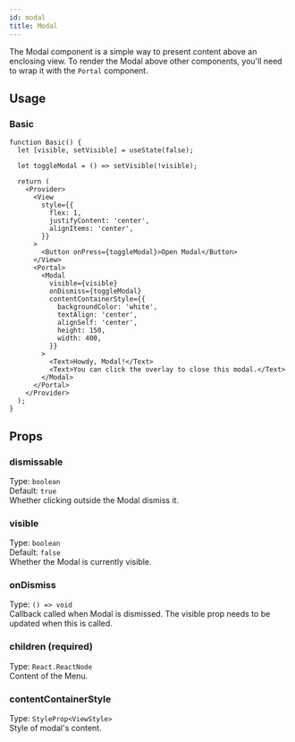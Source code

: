 ```yaml
---
id: modal
title: Modal
---
```


The Modal component is a simple way to present content above an enclosing view. To render the Modal above other components, you'll need to wrap it with the `Portal` component.

## Usage

### Basic

```tsx live
function Basic() {
  let [visible, setVisible] = useState(false);

  let toggleModal = () => setVisible(!visible);

  return (
    <Provider>
      <View
        style={{
          flex: 1,
          justifyContent: 'center',
          alignItems: 'center',
        }}
      >
        <Button onPress={toggleModal}>Open Modal</Button>
      </View>
      <Portal>
        <Modal
          visible={visible}
          onDismiss={toggleModal}
          contentContainerStyle={{
            backgroundColor: 'white',
            textAlign: 'center',
            alignSelf: 'center',
            height: 150,
            width: 400,
          }}
        >
          <Text>Howdy, Modal!</Text>
          <Text>You can click the overlay to close this modal.</Text>
        </Modal>
      </Portal>
    </Provider>
  );
}
```

## Props

### dismissable

Type: `boolean`  
Default: `true`  
Whether clicking outside the Modal dismiss it.

### visible

Type: `boolean`  
Default: `false`  
Whether the Modal is currently visible.

### onDismiss

Type: `() => void`  
Callback called when Modal is dismissed. The visible prop needs to be updated when this is called.

### children (required)

Type: `React.ReactNode`  
Content of the Menu.

### contentContainerStyle

Type: `StyleProp<ViewStyle>`  
Style of modal's content.
